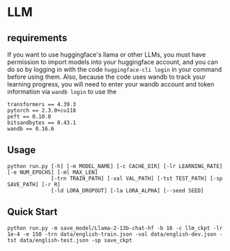# LLM
## requirements
If you want to use huggingface's llama or other LLMs, you must have permission to import models into your huggingface account, and you can do so by logging in with the code `huggingface-cli login` in your command before using them.
Also, because the code uses wandb to track your learning progress, you will need to enter your wandb account and token information via `wandb login` to use the

```
transformers == 4.39.3
pytorch == 2.3.0+cu118
peft == 0.10.0
bitsandbytes == 0.43.1
wandb == 0.16.6
```

## Usage
```
python run.py [-h] [-m MODEL_NAME] [-c CACHE_DIR] [-lr LEARNING_RATE] [-e NUM_EPOCHS] [-ml MAX_LEN]
              [-trn TRAIN_PATH] [-val VAL_PATH] [-tst TEST_PATH] [-sp SAVE_PATH] [-r R]
              [-ld LORA_DROPOUT] [-la LORA_ALPHA] [--seed SEED]
```

## Quick Start
```
python run.py -m save_model/Llama-2-13b-chat-hf -b 16 -c llm_ckpt -lr 1e-4 -e 150 -trn data/english-train.json -val data/english-dev.json -tst data/english-test.json -sp save_ckpt
```
